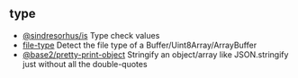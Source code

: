## type

- [@sindresorhus/is](https://github.com/sindresorhus/is) Type check values
- [file-type](https://github.com/sindresorhus/file-type) Detect the file type of a Buffer/Uint8Array/ArrayBuffer
- [@base2/pretty-print-object](https://github.com/Chris-Baker/pretty-print-object) Stringify an object/array like JSON.stringify just without all the double-quotes